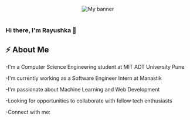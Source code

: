 <p align="center">
  <img src="https://user-images.githubusercontent.com/42360534/137688297-7efe143c-858d-4e18-96b2-4b26d245d948.png"  alt="My banner">
  <br><br>

### Hi there, I'm Rayushka 👋
  
## ⚡ About Me  
  -I'm a Computer Science Engineering student at MIT ADT University Pune
  
  -I'm currently working as a Software Engineer Intern at Manastik
  
  -I'm passionate about Machine Learning and Web Development 
  
  -Looking for opportunities to collaborate with fellow tech enthusiasts
  
  -Connect with me: 

<!--
**Rayushkasud/Rayushkasud** is a ✨ _special_ ✨ repository because its `README.md` (this file) appears on your GitHub profile.

Here are some ideas to get you started:

- 🔭 I’m currently working on ...
- 🌱 I’m currently learning ...
- 👯 I’m looking to collaborate on ...
- 🤔 I’m looking for help with ...
- 💬 Ask me about ...
- 📫 How to reach me: ...
- 😄 Pronouns: ...
- ⚡ Fun fact: ...
-->
